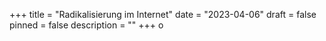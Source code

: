 +++
title = "Radikalisierung im Internet"
date = "2023-04-06"
draft = false
pinned = false
description = ""
+++
o